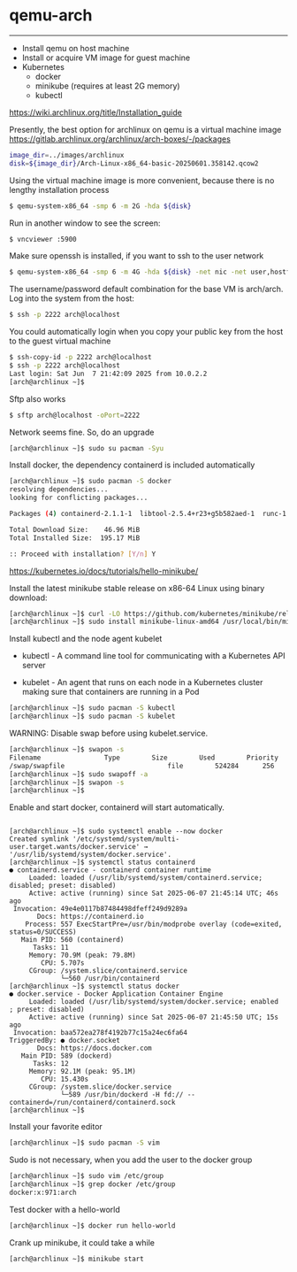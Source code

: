 # qemu-arch

---

- Install qemu on host machine
- Install or acquire VM image for guest machine
- Kubernetes
    - docker
    - minikube (requires at least 2G memory)
    - kubectl



https://wiki.archlinux.org/title/Installation_guide

Presently, the best option for archlinux on qemu is a virtual machine image https://gitlab.archlinux.org/archlinux/arch-boxes/-/packages


```bash
image_dir=../images/archlinux
disk=${image_dir}/Arch-Linux-x86_64-basic-20250601.358142.qcow2
```

Using the virtual machine image is more convenient, because there is no lengthy installation process
```bash
$ qemu-system-x86_64 -smp 6 -m 2G -hda ${disk}
```
Run in another window to see the screen:
```bash
$ vncviewer :5900
```
Make sure openssh is installed, if you want to ssh to the user network
```bash
$ qemu-system-x86_64 -smp 6 -m 4G -hda ${disk} -net nic -net user,hostfwd=tcp::2222-:22
```
The username/password default  combination for the base VM is arch/arch. Log into the system from the host:

```bash
$ ssh -p 2222 arch@localhost
```
You could automatically login when you copy your public key from the host to the guest virtual machine
```bash
$ ssh-copy-id -p 2222 arch@localhost
$ ssh -p 2222 arch@localhost
Last login: Sat Jun  7 21:42:09 2025 from 10.0.2.2
[arch@archlinux ~]$ 

```
Sftp also works

```bash
$ sftp arch@localhost -oPort=2222
```

Network seems fine. So, do an upgrade

```bash
[arch@archlinux ~]$ sudo su pacman -Syu
```


Install docker, the dependency  containerd is included automatically

```bash
[arch@archlinux ~]$ sudo pacman -S docker
resolving dependencies...
looking for conflicting packages...

Packages (4) containerd-2.1.1-1  libtool-2.5.4+r23+g5b582aed-1  runc-1.3.0-1  docker-1:28.2.0-1

Total Download Size:    46.96 MiB
Total Installed Size:  195.17 MiB

:: Proceed with installation? [Y/n] Y
```
https://kubernetes.io/docs/tutorials/hello-minikube/

Install the latest minikube stable release on x86-64 Linux using binary download:
```bash
[arch@archlinux ~]$ curl -LO https://github.com/kubernetes/minikube/releases/latest/download/minikube-linux-amd64
[arch@archlinux ~]$ sudo install minikube-linux-amd64 /usr/local/bin/minikube && rm minikube-linux-amd64
```

Install kubectl and the node agent kubelet

- kubectl - A command line tool for communicating with a Kubernetes API server

- kubelet - An agent that runs on each node in a Kubernetes cluster making sure that containers are running in a Pod


```bash
[arch@archlinux ~]$ sudo pacman -S kubectl
[arch@archlinux ~]$ sudo pacman -S kubelet
```

WARNING: Disable swap before using kubelet.service.

```bash
[arch@archlinux ~]$ swapon -s
Filename				Type		Size		Used		Priority
/swap/swapfile                          file		524284		256		-2
[arch@archlinux ~]$ sudo swapoff -a
[arch@archlinux ~]$ swapon -s
[arch@archlinux ~]$ 
```

Enable and start docker, containerd will start automatically.

```

[arch@archlinux ~]$ sudo systemctl enable --now docker
Created symlink '/etc/systemd/system/multi-user.target.wants/docker.service' → '/usr/lib/systemd/system/docker.service'.
[arch@archlinux ~]$ systemctl status containerd
● containerd.service - containerd container runtime
     Loaded: loaded (/usr/lib/systemd/system/containerd.service; 
disabled; preset: disabled)
     Active: active (running) since Sat 2025-06-07 21:45:14 UTC; 46s ago
 Invocation: 49e4e0117b87484498dfeff249d9289a
       Docs: https://containerd.io
    Process: 557 ExecStartPre=/usr/bin/modprobe overlay (code=exited, status=0/SUCCESS)
   Main PID: 560 (containerd)
      Tasks: 11
     Memory: 70.9M (peak: 79.8M)
        CPU: 5.707s
     CGroup: /system.slice/containerd.service
             └─560 /usr/bin/containerd
[arch@archlinux ~]$ systemctl status docker
● docker.service - Docker Application Container Engine
     Loaded: loaded (/usr/lib/systemd/system/docker.service; enabled
; preset: disabled)
     Active: active (running) since Sat 2025-06-07 21:45:50 UTC; 15s ago
 Invocation: baa572ea278f4192b77c15a24ec6fa64
TriggeredBy: ● docker.socket
       Docs: https://docs.docker.com
   Main PID: 589 (dockerd)
      Tasks: 12
     Memory: 92.1M (peak: 95.1M)
        CPU: 15.430s
     CGroup: /system.slice/docker.service
             └─589 /usr/bin/dockerd -H fd:// --containerd=/run/containerd/containerd.sock
[arch@archlinux ~]$ 

```

Install your favorite editor

```bash
[arch@archlinux ~]$ sudo pacman -S vim
```
Sudo is not necessary, when you add the user to the docker group
```bash
[arch@archlinux ~]$ sudo vim /etc/group
[arch@archlinux ~]$ grep docker /etc/group
docker:x:971:arch
```


Test docker with a hello-world

```bash
[arch@archlinux ~]$ docker run hello-world
```

Crank up minikube, it could take a while
```bash
[arch@archlinux ~]$ minikube start
```








